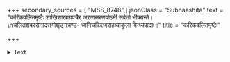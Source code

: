 +++
secondary_sources = [ "MSS_8748",]
jsonClass = "Subhaashita"
text = "करिकवलितमृष्टैः शाखिशाखाग्रपत्रैर् अरुणसरणयोऽमी सर्वतो भीषयन्ते।  \nचलितशबरसेनादत्तगोशृङ्गचण्ड- ध्वनिचकितवराहव्याकुला विन्ध्यपादाः॥"
title = "करिकवलितमृष्टैः"

+++

<details><summary>Text</summary>

करिकवलितमृष्टैः शाखिशाखाग्रपत्रैर् अरुणसरणयोऽमी सर्वतो भीषयन्ते।  
चलितशबरसेनादत्तगोशृङ्गचण्ड- ध्वनिचकितवराहव्याकुला विन्ध्यपादाः॥
</details>
